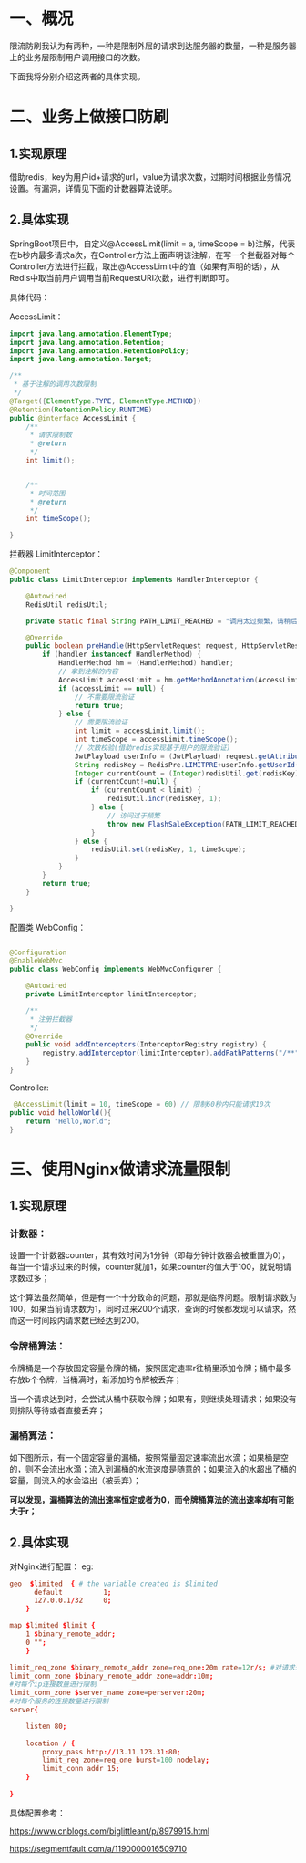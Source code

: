 # 一、概况

限流防刷我认为有两种，一种是限制外层的请求到达服务器的数量，一种是服务器上的业务层限制用户调用接口的次数。

下面我将分别介绍这两者的具体实现。



# 二、业务上做接口防刷

## 1.实现原理

借助redis，key为用户id+请求的url，value为请求次数，过期时间根据业务情况设置。有漏洞，详情见下面的计数器算法说明。

## 2.具体实现

SpringBoot项目中，自定义@AccessLimit(limit = a, timeScope = b)注解，代表在b秒内最多请求a次，在Controller方法上面声明该注解，在写一个拦截器对每个Controller方法进行拦截，取出@AccessLimit中的值（如果有声明的话），从Redis中取当前用户调用当前RequestURI次数，进行判断即可。

具体代码：

AccessLimit：

```java
import java.lang.annotation.ElementType;
import java.lang.annotation.Retention;
import java.lang.annotation.RetentionPolicy;
import java.lang.annotation.Target;

/**
 * 基于注解的调用次数限制
 */
@Target({ElementType.TYPE, ElementType.METHOD})
@Retention(RetentionPolicy.RUNTIME)
public @interface AccessLimit {
    /**
     * 请求限制数
     * @return
     */
    int limit();


    /**
     * 时间范围
     * @return
     */
    int timeScope();

}
```



拦截器 LimitInterceptor：

```java
@Component
public class LimitInterceptor implements HandlerInterceptor {

    @Autowired
    RedisUtil redisUtil;

    private static final String PATH_LIMIT_REACHED = "调用太过频繁，请稍后再试";

    @Override
    public boolean preHandle(HttpServletRequest request, HttpServletResponse response, Object handler) throws Exception {
        if (handler instanceof HandlerMethod) {
            HandlerMethod hm = (HandlerMethod) handler;
            // 拿到注解的内容
            AccessLimit accessLimit = hm.getMethodAnnotation(AccessLimit.class);
            if (accessLimit == null) {
                // 不需要限流验证
                return true;
            } else {
                // 需要限流验证
                int limit = accessLimit.limit();
                int timeScope = accessLimit.timeScope();
                // 次数校验(借助redis实现基于用户的限流验证)
                JwtPlayload userInfo = (JwtPlayload) request.getAttribute("userInfo");
                String redisKey = RedisPre.LIMITPRE+userInfo.getUserId()+request.getRequestURI();
                Integer currentCount = (Integer)redisUtil.get(redisKey);
                if (currentCount!=null) {
                    if (currentCount < limit) {
                        redisUtil.incr(redisKey, 1);
                    } else {
                        // 访问过于频繁
                        throw new FlashSaleException(PATH_LIMIT_REACHED);
                    }
                } else {
                    redisUtil.set(redisKey, 1, timeScope);
                }
            }
        }
        return true;
    }

}
```

配置类 WebConfig：

```java

@Configuration
@EnableWebMvc
public class WebConfig implements WebMvcConfigurer {

    @Autowired
    private LimitInterceptor limitInterceptor;

    /**
     * 注册拦截器
     */
    @Override
    public void addInterceptors(InterceptorRegistry registry) {
        registry.addInterceptor(limitInterceptor).addPathPatterns("/**");
    }
}
```

Controller:

```java
 @AccessLimit(limit = 10, timeScope = 60) // 限制60秒内只能请求10次
public void helloWorld(){
    return "Hello,World";
}
```



# 三、使用Nginx做请求流量限制

## 1.实现原理

### 计数器：

设置一个计数器counter，其有效时间为1分钟（即每分钟计数器会被重置为0），每当一个请求过来的时候，counter就加1，如果counter的值大于100，就说明请求数过多；

这个算法虽然简单，但是有一个十分致命的问题，那就是临界问题。限制请求数为100，如果当前请求数为1，同时过来200个请求，查询的时候都发现可以请求，然而这一时间段内请求数已经达到200。

### 令牌桶算法：

令牌桶是一个存放固定容量令牌的桶，按照固定速率r往桶里添加令牌；桶中最多存放b个令牌，当桶满时，新添加的令牌被丢弃；

当一个请求达到时，会尝试从桶中获取令牌；如果有，则继续处理请求；如果没有则排队等待或者直接丢弃；

### 漏桶算法：

如下图所示，有一个固定容量的漏桶，按照常量固定速率流出水滴；如果桶是空的，则不会流出水滴；流入到漏桶的水流速度是随意的；如果流入的水超出了桶的容量，则流入的水会溢出（被丢弃）；



**可以发现，漏桶算法的流出速率恒定或者为0，而令牌桶算法的流出速率却有可能大于r；**



## 2.具体实现

对Nginx进行配置：
eg:

```conf
geo  $limited  { # the variable created is $limited
      default          1;
      127.0.0.1/32     0;
    }

map $limited $limit {
    1 $binary_remote_addr;
    0 "";
    }

limit_req_zone $binary_remote_addr zone=req_one:20m rate=12r/s; #对请求速率进行限制
limit_conn_zone $binary_remote_addr zone=addr:10m;
#对每个ip连接数量进行限制
limit_conn_zone $server_name zone=perserver:20m;
#对每个服务的连接数量进行限制
server{

	listen 80;
	
	location / {
		proxy_pass http://13.11.123.31:80;
		limit_req zone=req_one burst=100 nodelay;
		limit_conn addr 15;
	}
	
}
```

具体配置参考：

https://www.cnblogs.com/biglittleant/p/8979915.html

https://segmentfault.com/a/1190000016509710
